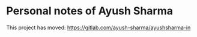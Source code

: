 # Personal notes of Ayush Sharma

This project has moved: https://gitlab.com/ayush-sharma/ayushsharma-in
